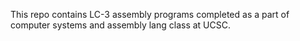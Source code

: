 This repo contains LC-3 assembly programs completed as a part of 
computer systems and assembly lang class at UCSC.
